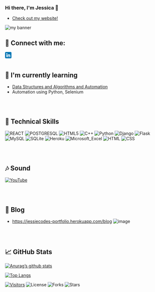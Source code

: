 ### Hi there, I'm Jessica 👋 

- [Check out my website!](https://jessiecodes-portfolio.herokuapp.com/)

<p align=”center”>
<img width=”200" height=”200" src="https://user-images.githubusercontent.com/51688932/186469093-00a0829b-2b06-4cc5-9b3d-f78a933f7ff7.png" alt="my banner">
</p>

## 🤝 Connect with me:
<a href="https://www.linkedin.com/in/jessica-paul-a1ba6520b/"><img align="left" src="https://raw.githubusercontent.com/Tanushree28/Tanushree28/master/images/linkedin.png" alt="Jessica Paul| LinkedIn" width="21px"/></a>
<br>
</br>

## 🔭 I'm currently learning 

- [Data Structures and Algorithms and Automation](https://www.youtube.com/playlist?list=PLLiGufGFLvQHXiLQi6OBuTq02qvLZtM3I)
- Automation using Python, Selenium

<br>
</br>

## 💼 Technical Skills

![REACT](https://img.shields.io/badge/REACT-REACT-%2361DAFB?&style=for-the-badge&logo=react)
![POSTGRESQL](https://img.shields.io/badge/POSTGRESQL-POSTGRESQL-%234169E1?&style=for-the-badge&logo=postgresql&logoColor=white)
![HTML5](https://img.shields.io/badge/HTML5-E34F26?style=for-the-badge&logo=html5&logoColor=white)
![C++](https://img.shields.io/badge/C%2B%2B-00599C?style=for-the-badge&logo=c%2B%2B&logoColor=white)
![Python](https://img.shields.io/badge/Python-3776AB?style=for-the-badge&logo=python&logoColor=white)
![Django](https://img.shields.io/badge/Django-092E20?style=for-the-badge&logo=django&logoColor=white)
![Flask](https://img.shields.io/badge/Flask-000000?style=for-the-badge&logo=flask&logoColor=white)
![MySQL](https://img.shields.io/badge/MySQL-00000F?style=for-the-badge&logo=mysql&logoColor=white)
![SQLite](https://img.shields.io/badge/SQLite-07405E?style=for-the-badge&logo=sqlite&logoColor=white)
![Heroku](https://img.shields.io/badge/Heroku-430098?style=for-the-badge&logo=heroku&logoColor=white)
![Microsoft_Excel](https://img.shields.io/badge/Microsoft_Excel-217346?style=for-the-badge&logo=microsoft-excel&logoColor=white)
![HTML](https://img.shields.io/badge/HTML-239120?style=for-the-badge&logo=html5&logoColor=white)
![CSS](https://img.shields.io/badge/CSS-239120?&style=for-the-badge&logo=css3&logoColor=white)

<br>
</br>

## 🎶 Sound

[![YouTube](https://img.shields.io/badge/-YOUTUBE_PLAYLIST-red?style=for-the-badge)](https://www.youtube.com/watch?v=jfKfPfyJRdk&ab_channel=LofiGirl)
            
<br>
</br>

## 📝 Blog

- https://jessiecodes-portfolio.herokuapp.com/blog
![image](https://user-images.githubusercontent.com/51688932/190266693-b80c5f10-1d22-498d-9ed5-636447002fe3.png)



<br>
</br>

## 📈 GitHub Stats 

[![Anurag’s github stats](https://github-readme-stats.vercel.app/api?username=pauljessica82)](https://github.com/pauljessica82)

[![Top Langs](https://github-readme-stats.vercel.app/api/top-langs/?username=pauljessica82&layout=compact)](https://github.com/pauljessica82)

[![Visitors](https://visitor-badge.glitch.me/badge?page_id=pauljessica82.pauljessica82)](https://github.com/pauljessica82)
![License](https://badgen.net/github/license/pauljessica82/pauljessica82)
![Forks](https://badgen.net/github/forks/pauljessica82/pauljessica82)
![Stars](https://badgen.net/github/stars/pauljessica82/pauljessica82)
                                                                                                                                         
                                                                                                                                         
<!--
**pauljessica82/pauljessica82** is a ✨ _special_ ✨ repository because its `README.md` (this file) appears on your GitHub profile.

Here are some ideas to get you started:

- 🔭 I’m currently working on ...
- 🌱 I’m currently learning ...
- 👯 I’m looking to collaborate on ...
- 🤔 I’m looking for help with ...
- 💬 Ask me about ...
- 📫 How to reach me: ...
- 😄 Pronouns: ...
- ⚡ Fun fact: ...
-->

